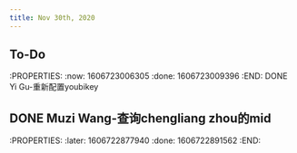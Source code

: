 ```yaml
---
title: Nov 30th, 2020
---
```


## To-Do
:PROPERTIES:
:now: 1606723006305
:done: 1606723009396
:END:
DONE Yi Gu-重新配置youbikey
## DONE Muzi Wang-查询chengliang zhou的mid
:PROPERTIES:
:later: 1606722877940
:done: 1606722891562
:END:

